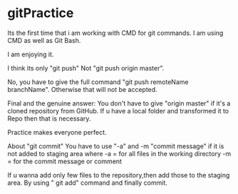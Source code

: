 # gitPractice

Its the first time that i am working with CMD for git commands.
I am using CMD as well as Git Bash.

I am enjoying it.

I think its only "git push" Not "git push origin master".

No, you have to give the full command "git push remoteName branchName".
Otherwise that will not be accepted.

Final and the genuine answer: You don't have to give "origin 
							  master" if it's a cloned repository from GitHub.
							   If u have a local folder and transformed it to Repo
							   then that is necessary.


Practice makes everyone perfect.

About "git commit"
	You have to use "-a" and -m "commit message" if it is not added to staging area
where
	-a = for all files in the working directory
	-m = for the commit message or comment

If u wanna add only few files to the repository,then add those to the staging area.
By using " git add" command and finally commit.